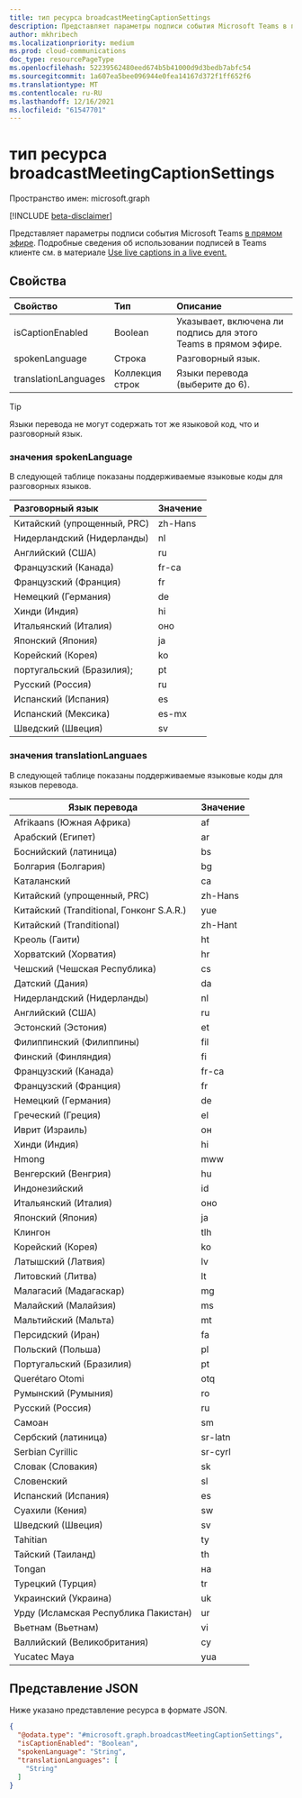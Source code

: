 ```yaml
---
title: тип ресурса broadcastMeetingCaptionSettings
description: Представляет параметры подписи события Microsoft Teams в прямом эфире.
author: mkhribech
ms.localizationpriority: medium
ms.prod: cloud-communications
doc_type: resourcePageType
ms.openlocfilehash: 52239562480eed674b5b41000d9d3bedb7abfc54
ms.sourcegitcommit: 1a607ea5bee096944e0fea14167d372f1ff652f6
ms.translationtype: MT
ms.contentlocale: ru-RU
ms.lasthandoff: 12/16/2021
ms.locfileid: "61547701"
---
```

# <a name="broadcastmeetingcaptionsettings-resource-type"></a>тип ресурса broadcastMeetingCaptionSettings

Пространство имен: microsoft.graph

[!INCLUDE [beta-disclaimer](../../includes/beta-disclaimer.md)]

Представляет параметры подписи события Microsoft Teams [в прямом эфире](/microsoftteams/teams-live-events/what-are-teams-live-events). Подробные сведения об использовании подписей в Teams клиенте см. в материале [Use live captions in a live event.](https://support.microsoft.com/en-us/office/use-live-captions-in-a-live-event-1d6778d4-6c65-4189-ab13-e2d77beb9e2a)

## <a name="properties"></a>Свойства

| Свойство             | Тип              | Описание                                                     |
|:---------------------|:------------------|:----------------------------------------------------------------|
| isCaptionEnabled     | Boolean           | Указывает, включена ли подпись для этого Teams в прямом эфире. |
| spokenLanguage       | Строка            | Разговорный язык.                                            |
| translationLanguages | Коллекция строк | Языки перевода (выберите до 6).                     |

> [!TIP]
>
> Языки перевода не могут содержать тот же языковой код, что и разговорный язык.

### <a name="spokenlanguage-values"></a>значения spokenLanguage

В следующей таблице показаны поддерживаемые языковые коды для разговорных языков.

| Разговорный язык           | Значение   |
|:--------------------------|:--------|
| Китайский (упрощенный, PRC) | zh-Hans |
| Нидерландский (Нидерланды)       | nl      |
| Английский (США)   | ru      |
| Французский (Канада)           | fr-ca   |
| Французский (Франция)           | fr      |
| Немецкий (Германия)          | de      |
| Хинди (Индия)             | hi      |
| Итальянский (Италия)           | оно      |
| Японский (Япония)          | ja      |
| Корейский (Корея)            | ko      |
| португальский (Бразилия);       | pt      |
| Русский (Россия)          | ru      |
| Испанский (Испания)           | es      |
| Испанский (Мексика)          | es-mx   |
| Шведский (Швеция)          | sv      |

### <a name="translationlanguaes-values"></a>значения translationLanguaes

В следующей таблице показаны поддерживаемые языковые коды для языков перевода.

| Язык перевода                     | Значение   |
|------------------------------------------|---------|
| Afrikaans (Южная Африка)                 | af      |
| Арабский (Египет)                           | ar      |
| Боснийский (латиница)                          | bs      |
| Болгария (Болгария)                     | bg      |
| Каталанский                                  | ca      |
| Китайский (упрощенный, PRC)                | zh-Hans |
| Китайский (Tranditional, Гонконг S.A.R.) | yue     |
| Китайский (Tranditional)                   | zh-Hant |
| Креоль (Гаити)                           | ht      |
| Хорватский (Хорватия)                       | hr      |
| Чешский (Чешская Республика)                   | cs      |
| Датский (Дания)                         | da      |
| Нидерландский (Нидерланды)                      | nl      |
| Английский (США)                  | ru      |
| Эстонский (Эстония)                       | et      |
| Филиппинский (Филиппины)                   | fil     |
| Финский (Финляндия)                        | fi      |
| Французский (Канада)                          | fr-ca   |
| Французский (Франция)                          | fr      |
| Немецкий (Германия)                         | de      |
| Греческий (Греция)                           | el      |
| Иврит (Израиль)                          | он      |
| Хинди (Индия)                            | hi      |
| Hmong                                    | mww     |
| Венгерский (Венгрия)                      | hu      |
| Индонезийский                               | id      |
| Итальянский (Италия)                          | оно      |
| Японский (Япония)                         | ja      |
| Клингон                                  | tlh     |
| Корейский (Корея)                           | ko      |
| Латышский (Латвия)                         | lv      |
| Литовский (Литва)                   | lt      |
| Малагасий (Мадагаскар)                    | mg      |
| Малайский (Малайзия)                         | ms      |
| Мальтийский (Мальта)                          | mt      |
| Персидский (Иран)                           | fa      |
| Польский (Польша)                          | pl      |
| Португальский (Бразилия)                      | pt      |
| Querétaro Otomi                          | otq     |
| Румынский (Румыния)                       | ro      |
| Русский (Россия)                         | ru      |
| Самоан                                   | sm      |
| Сербский (латиница)                          | sr-latn |
| Serbian Cyrillic                         | sr-cyrl |
| Словак (Словакия)                        | sk      |
| Словенский                                | sl      |
| Испанский (Испания)                          | es      |
| Суахили (Кения)                          | sw      |
| Шведский (Швеция)                         | sv      |
| Tahitian                                 | ty      |
| Тайский (Таиланд)                          | th      |
| Tongan                                   | на      |
| Турецкий (Турция)                         | tr      |
| Украинский (Украина)                      | uk      |
| Урду (Исламская Республика Пакистан)      | ur      |
| Вьетнам (Вьетнам)                     | vi      |
| Валлийский (Великобритания)                   | cy      |
| Yucatec Maya                             | yua     |

## <a name="json-representation"></a>Представление JSON

Ниже указано представление ресурса в формате JSON.
<!-- {
  "blockType": "resource",
  "@odata.type": "microsoft.graph.broadcastMeetingCaptionSettings"
}
-->

``` json
{
  "@odata.type": "#microsoft.graph.broadcastMeetingCaptionSettings",
  "isCaptionEnabled": "Boolean",
  "spokenLanguage": "String",
  "translationLanguages": [
    "String"
  ]
}
```
